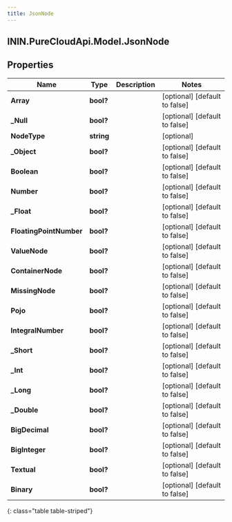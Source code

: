 ```yaml
---
title: JsonNode
---
```

## ININ.PureCloudApi.Model.JsonNode

## Properties

|Name | Type | Description | Notes|
|------------ | ------------- | ------------- | -------------|
| **Array** | **bool?** |  | [optional] [default to false]|
| **_Null** | **bool?** |  | [optional] [default to false]|
| **NodeType** | **string** |  | [optional] |
| **_Object** | **bool?** |  | [optional] [default to false]|
| **Boolean** | **bool?** |  | [optional] [default to false]|
| **Number** | **bool?** |  | [optional] [default to false]|
| **_Float** | **bool?** |  | [optional] [default to false]|
| **FloatingPointNumber** | **bool?** |  | [optional] [default to false]|
| **ValueNode** | **bool?** |  | [optional] [default to false]|
| **ContainerNode** | **bool?** |  | [optional] [default to false]|
| **MissingNode** | **bool?** |  | [optional] [default to false]|
| **Pojo** | **bool?** |  | [optional] [default to false]|
| **IntegralNumber** | **bool?** |  | [optional] [default to false]|
| **_Short** | **bool?** |  | [optional] [default to false]|
| **_Int** | **bool?** |  | [optional] [default to false]|
| **_Long** | **bool?** |  | [optional] [default to false]|
| **_Double** | **bool?** |  | [optional] [default to false]|
| **BigDecimal** | **bool?** |  | [optional] [default to false]|
| **BigInteger** | **bool?** |  | [optional] [default to false]|
| **Textual** | **bool?** |  | [optional] [default to false]|
| **Binary** | **bool?** |  | [optional] [default to false]|
{: class="table table-striped"}


